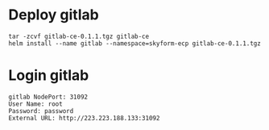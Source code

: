 # Deploy gitlab

```
tar -zcvf gitlab-ce-0.1.1.tgz gitlab-ce
helm install --name gitlab --namespace=skyform-ecp gitlab-ce-0.1.1.tgz
```

# Login gitlab

```
gitlab NodePort: 31092
User Name: root
Password: password
External URL: http://223.223.188.133:31092
```
